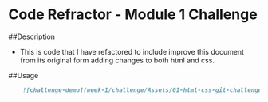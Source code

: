 # Code Refractor - Module 1 Challenge

##Description

- This is code that I have refactored to include improve this document from its original form adding changes to both html and css.

##Usage

```md
    ![challenge-demo](week-1/challenge/Assets/01-html-css-git-challenge-demo.png)
```
